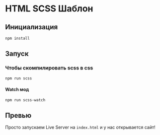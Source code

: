 # HTML SCSS Шаблон

## Инициализация

```bash
npm install
```

## Запуск

### Чтобы скомпилировать scss в css

```bash
npm run scss
```

#### Watch мод

```bash
npm run scss-watch
```

## Превью

Просто запускаем Live Server на `index.html` и у нас открывается сайт!
